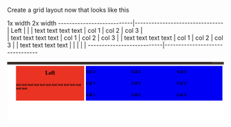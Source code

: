 
Create a grid layout now that looks like this

1x width                    2x width
---------------------------|--------------------------------
|          Left            |                              |
|  text text text text     |  col 1  |  col 2   |  col 3  |              
|  text text text text     |  col 1  |  col 2   |  col 3  |
|  text text text text     |  col 1  |  col 2   |  col 3  |
|  text text text text     |                              |
|                          |                              |
---------------------------|--------------------------------


![Alt text](photo.png)